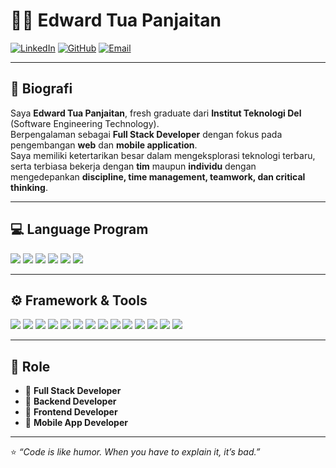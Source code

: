 # 👨‍💻 Edward Tua Panjaitan

[![LinkedIn](https://img.shields.io/badge/LinkedIn-Edward%20Tua%20Panjaitan-blue?logo=linkedin)](https://www.linkedin.com/in/edward-tua-panjaitan/)
[![GitHub](https://img.shields.io/badge/GitHub-seccret404-black?logo=github)](https://github.com/seccret404)
[![Email](https://img.shields.io/badge/Email-edwardtua25%40gmail.com-red?logo=gmail)](mailto:edwardtua25@gmail.com)

---

## 📌 Biografi
Saya **Edward Tua Panjaitan**, fresh graduate dari **Institut Teknologi Del** (Software Engineering Technology).  
Berpengalaman sebagai **Full Stack Developer** dengan fokus pada pengembangan **web** dan **mobile application**.  
Saya memiliki ketertarikan besar dalam mengeksplorasi teknologi terbaru, serta terbiasa bekerja dengan **tim** maupun **individu** dengan mengedepankan **discipline, time management, teamwork, dan critical thinking**.

---

## 💻 Language Program
<p align="left">
  <img src="https://img.shields.io/badge/JavaScript-F7DF1E?logo=javascript&logoColor=black" />
  <img src="https://img.shields.io/badge/TypeScript-3178C6?logo=typescript&logoColor=white" />
  <img src="https://img.shields.io/badge/PHP-777BB4?logo=php&logoColor=white" />
  <img src="https://img.shields.io/badge/Go-00ADD8?logo=go&logoColor=white" />
  <img src="https://img.shields.io/badge/Java-007396?logo=java&logoColor=white" />
  <img src="https://img.shields.io/badge/HTML5-E34F26?logo=html5&logoColor=white" />
</p>

---

## ⚙️ Framework & Tools
<p align="left">
  <img src="https://img.shields.io/badge/Laravel-FF2D20?logo=laravel&logoColor=white" />
  <img src="https://img.shields.io/badge/Express.js-000000?logo=express&logoColor=white" />
  <img src="https://img.shields.io/badge/GoFiber-00ADD8?logo=go&logoColor=white" />
  <img src="https://img.shields.io/badge/React-61DAFB?logo=react&logoColor=black" />
  <img src="https://img.shields.io/badge/Next.js-000000?logo=next.js&logoColor=white" />
  <img src="https://img.shields.io/badge/Vue.js-4FC08D?logo=vue.js&logoColor=white" />
  <img src="https://img.shields.io/badge/React%20Native-61DAFB?logo=react&logoColor=black" />
  <img src="https://img.shields.io/badge/TailwindCSS-38B2AC?logo=tailwind-css&logoColor=white" />
  <img src="https://img.shields.io/badge/Docker-2496ED?logo=docker&logoColor=white" />
  <img src="https://img.shields.io/badge/Redis-DC382D?logo=redis&logoColor=white" />
  <img src="https://img.shields.io/badge/Nginx-009639?logo=nginx&logoColor=white" />
  <img src="https://img.shields.io/badge/MySQL-4479A1?logo=mysql&logoColor=white" />
  <img src="https://img.shields.io/badge/PostgreSQL-336791?logo=postgresql&logoColor=white" />
  <img src="https://img.shields.io/badge/GitHub%20Actions-2088FF?logo=github-actions&logoColor=white" />
</p>

---

## 🎯 Role
- 🔹 **Full Stack Developer**  
- 🔹 **Backend Developer**  
- 🔹 **Frontend Developer**  
- 🔹 **Mobile App Developer**  

---

⭐ _“Code is like humor. When you have to explain it, it’s bad.”_  
